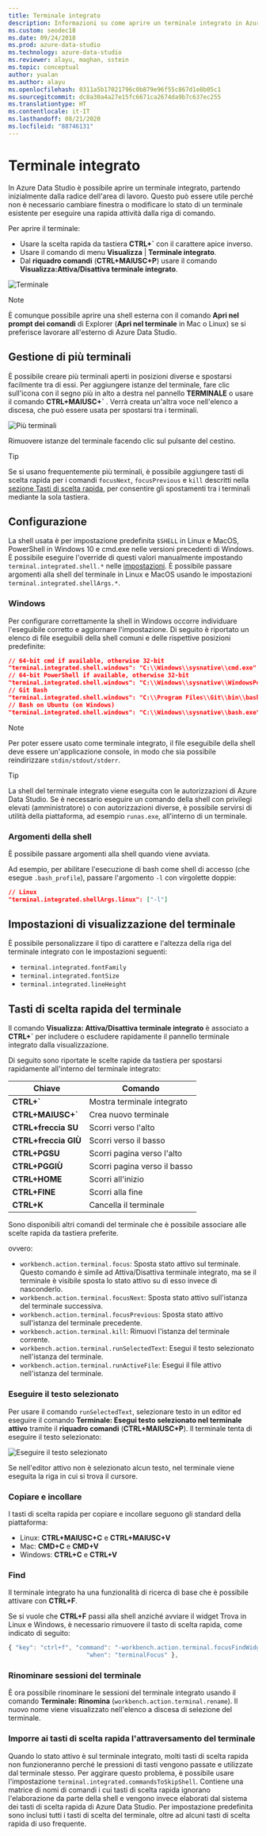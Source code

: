 ```yaml
---
title: Terminale integrato
description: Informazioni su come aprire un terminale integrato in Azure Data Studio. Un terminale integrato può essere più pratico di uno separato.
ms.custom: seodec18
ms.date: 09/24/2018
ms.prod: azure-data-studio
ms.technology: azure-data-studio
ms.reviewer: alayu, maghan, sstein
ms.topic: conceptual
author: yualan
ms.author: alayu
ms.openlocfilehash: 0311a5b17021796c0b879e96f55c867d1e8b05c1
ms.sourcegitcommit: dc8a30a4a27e15fc6671ca2674da9b7c637ec255
ms.translationtype: HT
ms.contentlocale: it-IT
ms.lasthandoff: 08/21/2020
ms.locfileid: "88746131"
---
```

# <a name="integrated-terminal"></a>Terminale integrato

In Azure Data Studio è possibile aprire un terminale integrato, partendo inizialmente dalla radice dell'area di lavoro. Questo può essere utile perché non è necessario cambiare finestra o modificare lo stato di un terminale esistente per eseguire una rapida attività dalla riga di comando.

Per aprire il terminale:

* Usare la scelta rapida da tastiera **CTRL+`** con il carattere apice inverso.
* Usare il comando di menu **Visualizza** | **Terminale integrato**.
* Dal **riquadro comandi** (**CTRL+MAIUSC+P**) usare il comando **Visualizza:Attiva/Disattiva terminale integrato**.

![Terminale](media/integrated-terminal/terminal-screen.png)

> [!NOTE]
> È comunque possibile aprire una shell esterna con il comando **Apri nel prompt dei comandi** di Explorer (**Apri nel terminale** in Mac o Linux) se si preferisce lavorare all'esterno di Azure Data Studio.

## <a name="managing-multiple-terminals"></a>Gestione di più terminali

È possibile creare più terminali aperti in posizioni diverse e spostarsi facilmente tra di essi. Per aggiungere istanze del terminale, fare clic sull'icona con il segno più in alto a destra nel pannello **TERMINALE** o usare il comando **CTRL+MAIUSC+`** . Verrà creata un'altra voce nell'elenco a discesa, che può essere usata per spostarsi tra i terminali.

![Più terminali](media/integrated-terminal/terminal-multiple-instances.png)

Rimuovere istanze del terminale facendo clic sul pulsante del cestino.

> [!TIP]
> Se si usano frequentemente più terminali, è possibile aggiungere tasti di scelta rapida per i comandi `focusNext`, `focusPrevious` e `kill` descritti nella [sezione Tasti di scelta rapida](#key-bindings), per consentire gli spostamenti tra i terminali mediante la sola tastiera.

## <a name="configuration"></a>Configurazione

La shell usata è per impostazione predefinita `$SHELL` in Linux e MacOS, PowerShell in Windows 10 e cmd.exe nelle versioni precedenti di Windows. È possibile eseguire l'override di questi valori manualmente impostando `terminal.integrated.shell.*` nelle [impostazioni](settings.md). È possibile passare argomenti alla shell del terminale in Linux e MacOS usando le impostazioni `terminal.integrated.shellArgs.*`.

### <a name="windows"></a>Windows

Per configurare correttamente la shell in Windows occorre individuare l'eseguibile corretto e aggiornare l'impostazione. Di seguito è riportato un elenco di file eseguibili della shell comuni e delle rispettive posizioni predefinite:

```json
// 64-bit cmd if available, otherwise 32-bit
"terminal.integrated.shell.windows": "C:\\Windows\\sysnative\\cmd.exe"
// 64-bit PowerShell if available, otherwise 32-bit
"terminal.integrated.shell.windows": "C:\\Windows\\sysnative\\WindowsPowerShell\\v1.0\\powershell.exe"
// Git Bash
"terminal.integrated.shell.windows": "C:\\Program Files\\Git\\bin\\bash.exe"
// Bash on Ubuntu (on Windows)
"terminal.integrated.shell.windows": "C:\\Windows\\sysnative\\bash.exe"
```

> [!NOTE]
> Per poter essere usato come terminale integrato, il file eseguibile della shell deve essere un'applicazione console, in modo che sia possibile reindirizzare `stdin/stdout/stderr`.

> [!TIP]
> La shell del terminale integrato viene eseguita con le autorizzazioni di Azure Data Studio. Se è necessario eseguire un comando della shell con privilegi elevati (amministratore) o con autorizzazioni diverse, è possibile servirsi di utilità della piattaforma, ad esempio `runas.exe`, all'interno di un terminale.

### <a name="shell-arguments"></a>Argomenti della shell

È possibile passare argomenti alla shell quando viene avviata.

Ad esempio, per abilitare l'esecuzione di bash come shell di accesso (che esegue `.bash_profile`), passare l'argomento `-l` con virgolette doppie:

```json
// Linux
"terminal.integrated.shellArgs.linux": ["-l"]
```

## <a name="terminal-display-settings"></a>Impostazioni di visualizzazione del terminale

È possibile personalizzare il tipo di carattere e l'altezza della riga del terminale integrato con le impostazioni seguenti:

* `terminal.integrated.fontFamily`
* `terminal.integrated.fontSize`
* `terminal.integrated.lineHeight`

## <a name="terminal-key-bindings"></a><a id="key-bindings"></a>Tasti di scelta rapida del terminale

Il comando **Visualizza: Attiva/Disattiva terminale integrato** è associato a **CTRL+`** per includere o escludere rapidamente il pannello terminale integrato dalla visualizzazione.

Di seguito sono riportate le scelte rapide da tastiera per spostarsi rapidamente all'interno del terminale integrato:

|Chiave|Comando|  
|---|---|  
|**CTRL+\`**|Mostra terminale integrato|  
|**CTRL+MAIUSC+\`**|Crea nuovo terminale|  
|**CTRL+freccia SU**|Scorri verso l'alto|  
|**CTRL+freccia GIÙ**|Scorri verso il basso|  
|**CTRL+PGSU**|Scorri pagina verso l'alto|  
|**CTRL+PGGIÙ**|Scorri pagina verso il basso|  
|**CTRL+HOME**|Scorri all'inizio|  
|**CTRL+FINE**|Scorri alla fine|  
|**CTRL+K**|Cancella il terminale|  

Sono disponibili altri comandi del terminale che è possibile associare alle scelte rapida da tastiera preferite.

ovvero:

* `workbench.action.terminal.focus`: Sposta stato attivo sul terminale. Questo comando è simile ad Attiva/Disattiva terminale integrato, ma se il terminale è visibile sposta lo stato attivo su di esso invece di nasconderlo.
* `workbench.action.terminal.focusNext`: Sposta stato attivo sull'istanza del terminale successiva.
* `workbench.action.terminal.focusPrevious`: Sposta stato attivo sull'istanza del terminale precedente.
* `workbench.action.terminal.kill`: Rimuovi l'istanza del terminale corrente.
* `workbench.action.terminal.runSelectedText`: Esegui il testo selezionato nell'istanza del terminale.
* `workbench.action.terminal.runActiveFile`: Esegui il file attivo nell'istanza del terminale.

### <a name="run-selected-text"></a>Eseguire il testo selezionato

Per usare il comando `runSelectedText`, selezionare testo in un editor ed eseguire il comando **Terminale: Esegui testo selezionato nel terminale attivo** tramite il **riquadro comandi** (**CTRL+MAIUSC+P**). Il terminale tenta di eseguire il testo selezionato:

![Eseguire il testo selezionato](media/integrated-terminal/terminal_run_selected.png)

Se nell'editor attivo non è selezionato alcun testo, nel terminale viene eseguita la riga in cui si trova il cursore.

### <a name="copy--paste"></a>Copiare e incollare

I tasti di scelta rapida per copiare e incollare seguono gli standard della piattaforma:

* Linux: **CTRL+MAIUSC+C** e **CTRL+MAIUSC+V**
* Mac: **CMD+C** e **CMD+V**
* Windows: **CTRL+C** e **CTRL+V**

### <a name="find"></a>Find

Il terminale integrato ha una funzionalità di ricerca di base che è possibile attivare con **CTRL+F**.

Se si vuole che **CTRL+F** passi alla shell anziché avviare il widget Trova in Linux e Windows, è necessario rimuovere il tasto di scelta rapida, come indicato di seguito:

```js
{ "key": "ctrl+f", "command": "-workbench.action.terminal.focusFindWidget",
                      "when": "terminalFocus" },
```

### <a name="rename-terminal-sessions"></a>Rinominare sessioni del terminale

È ora possibile rinominare le sessioni del terminale integrato usando il comando **Terminale: Rinomina** (`workbench.action.terminal.rename`). Il nuovo nome viene visualizzato nell'elenco a discesa di selezione del terminale.

### <a name="forcing-key-bindings-to-pass-through-the-terminal"></a>Imporre ai tasti di scelta rapida l'attraversamento del terminale

Quando lo stato attivo è sul terminale integrato, molti tasti di scelta rapida non funzioneranno perché le pressioni di tasti vengono passate e utilizzate dal terminale stesso. Per aggirare questo problema, è possibile usare l'impostazione `terminal.integrated.commandsToSkipShell`. Contiene una matrice di nomi di comandi i cui tasti di scelta rapida ignorano l'elaborazione da parte della shell e vengono invece elaborati dal sistema dei tasti di scelta rapida di Azure Data Studio. Per impostazione predefinita sono inclusi tutti i tasti di scelta del terminale, oltre ad alcuni tasti di scelta rapida di uso frequente.


